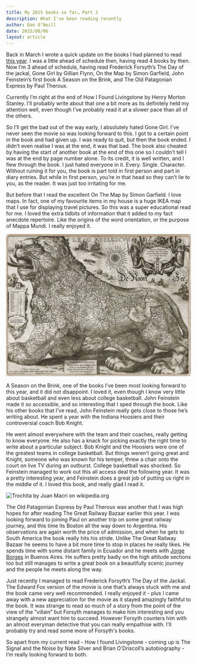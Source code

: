```yaml
---
title: My 2015 books so far… Part 2
description: What I've been reading recently
author: Dan O’Neill
date: 2015/08/06
layout: article
---
```


Back in March I wrote a quick update on the books I had planned to read [this year](http://wordsandmagic.com/2015/01/05/2015-reading-list/). I was a little ahead of schedule then, having read 4 books by then. Now I’m 3 ahead of schedule, having read Frederick Forsyth’s The Day of the jackal, Gone Girl by Gillian Flynn, On the Map by Simon Garfield, John Feinstein’s first book A Season on the Brink, and The Old Patagonian Express by Paul Theroux. 

Currently I’m right at the end of How I Found Livingstone by Henry Morton Stanley. I’ll probably write about that one a bit more as its definitely held my attention well, even though I’ve probably read it at a slower pace than all of the others. 

So I’ll get the bad out of the way early, I absolutely hated Gone Girl. I’ve never seen the movie so was looking forward to this. I got to a certain point in the book and had given up. I was ready to quit, but then the book ended. I didn’t even realise I was at the end, it was that bad. The book also cheated by having the start of another book at the end of this one so I couldn’t tell I was at the end by page number alone. To its credit, it is well written, and I flew through the book. I just hated everyone in it. Every. Single. Character. Without ruining it for you, the book is part told in first person and part in diary entries. But while in first person, you’re in that head so they can’t lie to you, as the reader. It was just too irritating for me.

But before that I read the excellent On The Map by Simon Garfield. I love maps. In fact, one of my favourite items in my house is a huge IKEA map that I use for displaying travel pictures. So this was a super educational read for me. I loved the extra tidbits of information that it added to my fact anecdote repertoire. Like the origins of the word orientation, or the purpose of Mappa Mundi. I really enjoyed it.

![Leo Belgicus - map of the Low Countries (1611)](/images/1170px-Leo_Belgicus.jpg)

A Season on the Brink, one of the books I’ve been most looking forward to this year, and it did not disappoint. I loved it, even though I know very little about basketball and even less about college basketball. John Feinstein made it so accessible, and so interesting that I sped through the book. Like his other books that I’ve read, John Feinstein really gets close to those he’s writing about. He spent a year with the Indiana Hoosiers and their controversial coach Bob Knight. 

He went almost everywhere with the team and their coaches, really getting to know everyone. He also has a knack for picking exactly the right time to write about a particular subject. Bob Knight and the Hoosiers were one of the greatest teams in college basketball. But things weren’t going great and Knight, someone who was known for his temper, threw a chair onto the court on live TV during an outburst. College basketball was shocked. So Feinstein managed to work out this all access deal the following year. It was a pretty interesting year, and Feinstein does a great job of putting us right in the middle of it. I loved this book, and really glad I read it.

![Trochita by Juan Macri on wikipedia.org](/images/Trochita_puente_sobre_Río_Chico.JPG)

The Old Patagonian Express by Paul Theroux was another that I was high hopes for after reading The Great Railway Bazaar earlier this year. I was looking forward to joining Paul on another trip on some great railway journey, and this time its Boston all the way down to Argentina. His observations are again worth the price of admission, and when he gets to South America the book really hits his stride. Unlike The Great Railway Bazaar  he seems to have a bit more time to stop in places he really likes. He spends time with some distant family in Ecuador and he meets with [Jorge Borges](https://en.wikipedia.org/wiki/Jorge_Luis_Borges) in Buenos Aires. He suffers pretty badly on the high altitude sections too but still manages to write a great book on a beautifully scenic journey and the people he meets along the way.

Just recently I managed to read Frederick Forsyth’s The Day of the Jackal. The Edward Fox version of the movie is one that’s always stuck with me and the book came very well recommended. I really enjoyed it - plus I came away with a new appreciation for the movie as it stayed amazingly faithful to the book. It was strange to read so much of a story from the point of the view of the “villain” but Forsyth manages to make him interesting and you strangely almost want him to succeed. However Forsyth counters him with an almost everyman detective that you can really empathise with. I'll probably try and read some more of Forsyth's books. 

So apart from my current read - How I found Livingstone - coming up is The Signal and the Noise by Nate Silver and Brian O’Driscoll’s autobiography - I’m really looking forward to both. 